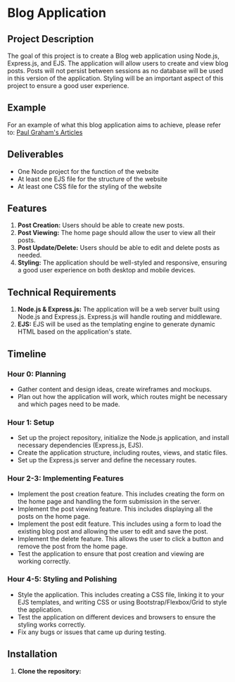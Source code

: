 # Blog Application

## Project Description

The goal of this project is to create a Blog web application using Node.js, Express.js, and EJS. The application will allow users to create and view blog posts. Posts will not persist between sessions as no database will be used in this version of the application. Styling will be an important aspect of this project to ensure a good user experience.

## Example

For an example of what this blog application aims to achieve, please refer to: [Paul Graham's Articles](http://www.paulgraham.com/articles.html)

## Deliverables

- One Node project for the function of the website
- At least one EJS file for the structure of the website
- At least one CSS file for the styling of the website

## Features

1. **Post Creation:** Users should be able to create new posts.
2. **Post Viewing:** The home page should allow the user to view all their posts.
3. **Post Update/Delete:** Users should be able to edit and delete posts as needed.
4. **Styling:** The application should be well-styled and responsive, ensuring a good user experience on both desktop and mobile devices.

## Technical Requirements

1. **Node.js & Express.js:** The application will be a web server built using Node.js and Express.js. Express.js will handle routing and middleware.
2. **EJS:** EJS will be used as the templating engine to generate dynamic HTML based on the application's state.

## Timeline

### Hour 0: Planning

- Gather content and design ideas, create wireframes and mockups.
- Plan out how the application will work, which routes might be necessary and which pages need to be made.

### Hour 1: Setup

- Set up the project repository, initialize the Node.js application, and install necessary dependencies (Express.js, EJS).
- Create the application structure, including routes, views, and static files.
- Set up the Express.js server and define the necessary routes.

### Hour 2-3: Implementing Features

- Implement the post creation feature. This includes creating the form on the home page and handling the form submission in the server.
- Implement the post viewing feature. This includes displaying all the posts on the home page.
- Implement the post edit feature. This includes using a form to load the existing blog post and allowing the user to edit and save the post.
- Implement the delete feature. This allows the user to click a button and remove the post from the home page.
- Test the application to ensure that post creation and viewing are working correctly.

### Hour 4-5: Styling and Polishing

- Style the application. This includes creating a CSS file, linking it to your EJS templates, and writing CSS or using Bootstrap/Flexbox/Grid to style the application.
- Test the application on different devices and browsers to ensure the styling works correctly.
- Fix any bugs or issues that came up during testing.

## Installation

1. **Clone the repository:**
